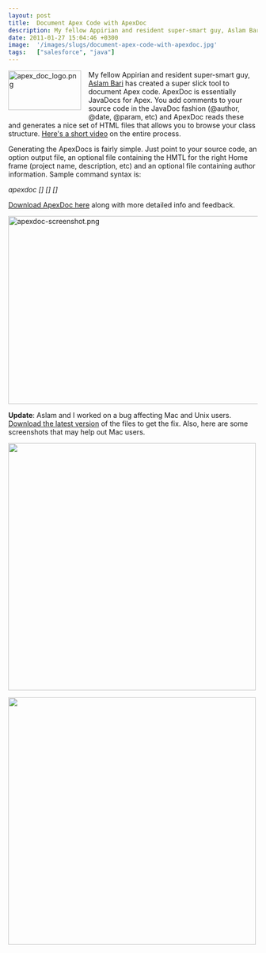 ```yaml
---
layout: post
title:  Document Apex Code with ApexDoc
description: My fellow Appirian and resident super-smart guy, Aslam Bari has created a super slick tool to document Apex code. ApexDoc is essentially JavaDocs for Apex. You add comments to your source code in the JavaDoc fashion (@author, @date, @param, etc) and ApexDoc reads these and generates a nice set of HTML files that allows you to browse your class structure. Heres a short video on the entire process. Generating the ApexDocs is fairly simple. Just point to your source code, an option output file, an 
date: 2011-01-27 15:04:46 +0300
image:  '/images/slugs/document-apex-code-with-apexdoc.jpg'
tags:   ["salesforce", "java"]
---
```

<p><img style="float: left;padding-right:15px;padding-bottom:10px" title="apex_doc_logo.png" src="http://res.cloudinary.com/blog-jeffdouglas-com/image/upload/v1401027982/qp8oo9em7wevycjzd8aq.png" border="0" alt="apex_doc_logo.png" width="147" height="80" /></p>
<p>My fellow Appirian and resident super-smart guy, <a href="http://techsahre.blogspot.com/" target="_blank">Aslam Bari</a> has created a super slick tool to document Apex code. ApexDoc is essentially JavaDocs for Apex. You add comments to your source code in the JavaDoc fashion (@author, @date, @param, etc) and ApexDoc reads these and generates a nice set of HTML files that allows you to browse your class structure. <a href="http://www.aslambari.com/apexdoc.html" target="_blank">Here's a short video</a> on the entire process.</p>
<p>Generating the ApexDocs is fairly simple. Just point to your source code, an option output file, an optional file containing the HMTL for the right Home frame (project name, description, etc) and an optional file containing author information. Sample command syntax is:</p>
<p><em>apexdoc <source_directory> [<target_directory?>] [<homefile>] [<authorfile>]</em></p>
<p><a href="http://techsahre.blogspot.com/2011/01/apexdoc-salesforce-code-documentation.html" target="_blank">Download ApexDoc here</a> along with more detailed info and feedback. </p>
<p><img title="apexdoc-screenshot.png" src="http://res.cloudinary.com/blog-jeffdouglas-com/image/upload/v1401027987/kb8x2bl0joc0irly4mr0.png" border="0" alt="apexdoc-screenshot.png" width="550" height="380" /></p>
<p><strong>Update</strong>: Aslam and I worked on a bug affecting Mac and Unix users. <a href="http://www.aslambari.com/apexdoc.html" target="_blank">Download the latest version</a> of the files to get the fix. Also, here are some screenshots that may help out Mac users.</p>
<p><a href="http://res.cloudinary.com/blog-jeffdouglas-com/image/upload/v1400327866/apexdoc-filesystem_pipasj.png"><img src="http://res.cloudinary.com/blog-jeffdouglas-com/image/upload/v1400327866/apexdoc-filesystem_pipasj.png" alt="" title="apexdoc-filesystem" width="500" class="alignnone size-full wp-image-3594" /></a></p>
<p><a href="http://res.cloudinary.com/blog-jeffdouglas-com/image/upload/v1400327852/apexdoc-terminal_utjacd.png"><img src="http://res.cloudinary.com/blog-jeffdouglas-com/image/upload/v1400327852/apexdoc-terminal_utjacd.png" alt="" title="apexdoc-terminal" width="500" class="alignnone size-full wp-image-3595" /></a></p>

